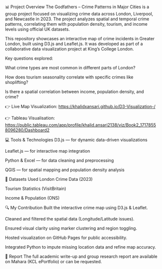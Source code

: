 📊 Project Overview
The Godfathers – Crime Patterns in Major Cities is a group project focused on visualizing crime data across London, Liverpool, and Newcastle in 2023. The project analyzes spatial and temporal crime patterns, correlating them with population density, tourism, and income levels using official UK datasets.

This repository showcases an interactive map of crime incidents in Greater London, built using D3.js and Leaflet.js. It was developed as part of a collaborative data visualization project at King’s College London.

Key questions explored:

What crime types are most common in different parts of London?

How does tourism seasonality correlate with specific crimes like shoplifting?

Is there a spatial correlation between income, population density, and crime?

👉 Live Map Visualization: https://khalidxansari.github.io/D3-Visualization-/

👉 Tableau Visualisation: https://public.tableau.com/app/profile/khalid.ansari2138/viz/Book2_17178558096280/Dashboard2

💻 Tools & Technologies
D3.js — for dynamic data-driven visualizations

Leaflet.js — for interactive map integration

Python & Excel — for data cleaning and preprocessing

QGIS — for spatial mapping and population density analysis

📂 Datasets Used
London Crime Data (2023)

Tourism Statistics (VisitBritain)

Income & Population (ONS)

🔍 My Contribution
Built the interactive crime map using D3.js & Leaflet.

Cleaned and filtered the spatial data (Longitude/Latitude issues).

Ensured visual clarity using marker clustering and region toggling.

Hosted visualization on GitHub Pages for public accessibility.

Integrated Python to impute missing location data and refine map accuracy.

📎 Report
The full academic write-up and group research report are available on Mahara (KCL ePortfolio) or can be requested.
